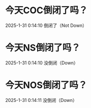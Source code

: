 # 今天COC倒闭了吗？

2025-1-31 0:14:10 倒闭了（Not Down）

# 今天NS倒闭了吗？

2025-1-31 0:14:10 没倒闭（Down）

# 今天NOS倒闭了吗？

2025-1-31 0:14:11 没倒闭（Down）

